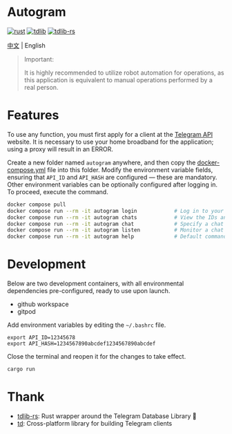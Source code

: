 # Autogram

[![rust](https://img.shields.io/badge/rust-1.78.0-f17d3e.svg)](https://www.rust-lang.org)
[![tdlib](https://img.shields.io/badge/tdlib-1.8.29-blue.svg)](https://github.com/tdlib/td)
[![tdlib-rs](https://img.shields.io/badge/tdlib_rs-1.0.3-fedcba.svg)](https://github.com/FedericoBruzzone/tdlib-rs)

[中文](./README-cn.md) | English

> Important:
>
> It is highly recommended to utilize robot automation for operations, as this application is equivalent to manual operations performed by a real person.

# Features

To use any function, you must first apply for a client at the [Telegram API](https://my.telegram.org/apps) website. It is necessary to use your home broadband for the application; using a proxy will result in an ERROR.

Create a new folder named `autogram` anywhere, and then copy the [docker-compose.yml](./docker-compose.yml) file into this folder. Modify the environment variable fields, ensuring that `API_ID` and `API_HASH` are configured — these are mandatory. Other environment variables can be optionally configured after logging in. To proceed, execute the command.
```bash
docker compose pull
docker compose run --rm -it autogram login            # Log in to your account, where `API_ID` corresponds to the website you've applied for, and `login` is akin to signing into your account on that website. You will need to input your phone number and verify it with a code to log in. Prior to using any other commands, you must first log in.
docker compose run --rm -it autogram chats            # View the IDs and titles of the first few chat groups, which are used for configuring automation. By default, the top 20 are shown, but you can specify using the `--top 50` parameter.
docker compose run --rm -it autogram chat             # Specify a chat ID and message content to send a message. Example: docker compose run --rm -it autogram chat --chat-id='-1234567890123' -m '/checkin'
docker compose run --rm -it autogram listen           # Monitor a chat and send a webhook. Example: docker compose run --rm -it autogram listen --chat-id='-1234567890123'
docker compose run --rm -it autogram help             # Default command, executed when starting with `docker compose up`, provides detailed information about the commands available.
```

# Development

Below are two development containers, with all environmental dependencies pre-configured, ready to use upon launch.
- github workspace
- gitpod

Add environment variables by editing the `~/.bashrc` file.
```
export API_ID=12345678
export API_HASH=1234567890abcdef1234567890abcdef
```
Close the terminal and reopen it for the changes to take effect.
```bash
cargo run
```

# Thank

- [tdlib-rs](https://github.com/FedericoBruzzone/tdlib-rs): Rust wrapper around the Telegram Database Library 🦀
- [td](https://github.com/tdlib/td): Cross-platform library for building Telegram clients